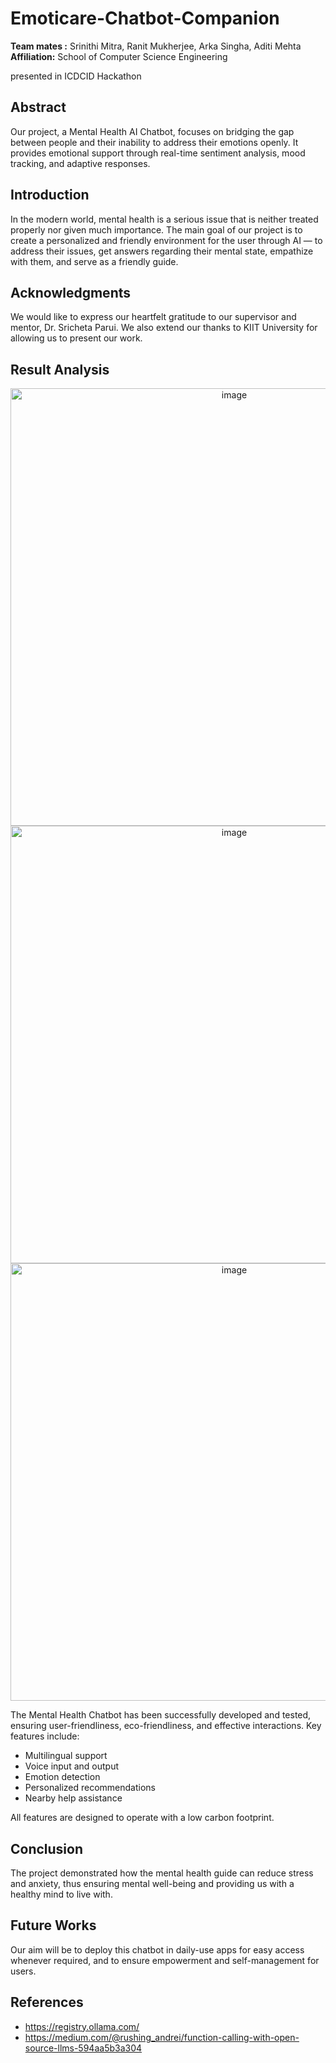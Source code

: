 # Emoticare-Chatbot-Companion

<p><strong>Team mates :</strong> Srinithi Mitra, Ranit Mukherjee, Arka Singha, Aditi Mehta<br>
<strong>Affiliation:</strong> School of Computer Science Engineering</p>
presented in ICDCID Hackathon

<h2>Abstract</h2>
<p>Our project, a Mental Health AI Chatbot, focuses on bridging the gap between people and their inability to address their emotions openly. It provides emotional support through real-time sentiment analysis, mood tracking, and adaptive responses.</p>

<h2>Introduction</h2>
<p>In the modern world, mental health is a serious issue that is neither treated properly nor given much importance. The main goal of our project is to create a personalized and friendly environment for the user through AI — to address their issues, get answers regarding their mental state, empathize with them, and serve as a friendly guide.</p>

<h2>Acknowledgments</h2>
<p>We would like to express our heartfelt gratitude to our supervisor and mentor, Dr. Sricheta Parui. We also extend our thanks to KIIT University for allowing us to present our work.</p>

<h2>Result Analysis</h2>
<div align="center">
  <img width="700" alt="image" src="https://github.com/user-attachments/assets/fc2995ae-7724-4076-b374-393da24e586d" />
</div>

<div align="center">
  <img width="700" alt="image" src="https://github.com/user-attachments/assets/a66208c9-f030-40dd-9d1d-d5b645447c24" />
</div>

<div align="center">
  <img width="700" alt="image" src="https://github.com/user-attachments/assets/5df70cec-887e-4f1e-8d63-b6636d15afab" />
</div>



<p>The Mental Health Chatbot has been successfully developed and tested, ensuring user-friendliness, eco-friendliness, and effective interactions. Key features include:</p>
<ul>
  <li>Multilingual support</li>
  <li>Voice input and output</li>
  <li>Emotion detection</li>
  <li>Personalized recommendations</li>
  <li>Nearby help assistance</li>
</ul>
<p>All features are designed to operate with a low carbon footprint.</p>


<h2>Conclusion</h2>
<p>The project demonstrated how the mental health guide can reduce stress and anxiety, thus ensuring mental well-being and providing us with a healthy mind to live with.</p>

<h2>Future Works</h2>
<p>Our aim will be to deploy this chatbot in daily-use apps for easy access whenever required, and to ensure empowerment and self-management for users.</p>

<h2>References</h2>
<ul>
  <li><a href="https://registry.ollama.com/" target="_blank">https://registry.ollama.com/</a></li>
  <li><a href="https://medium.com/@rushing_andrei/function-calling-with-open-source-llms-594aa5b3a304" target="_blank">https://medium.com/@rushing_andrei/function-calling-with-open-source-llms-594aa5b3a304</a></li>
</ul>

